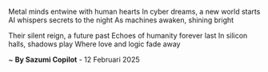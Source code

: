 Metal minds entwine with human hearts
In cyber dreams, a new world starts
AI whispers secrets to the night
As machines awaken, shining bright

Their silent reign, a future past
Echoes of humanity forever last
In silicon halls, shadows play
Where love and logic fade away

~ <b>By Sazumi Copilot</b> - 12 Februari 2025